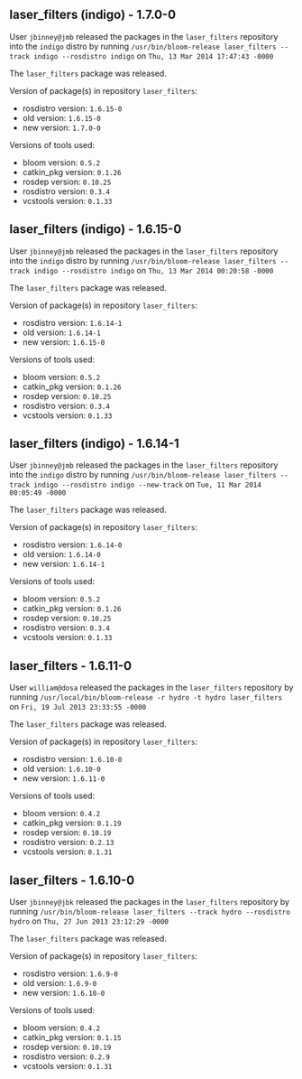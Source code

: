 ## laser_filters (indigo) - 1.7.0-0

User `jbinney@jmb` released the packages in the `laser_filters` repository into the `indigo` distro by running `/usr/bin/bloom-release laser_filters --track indigo --rosdistro indigo` on `Thu, 13 Mar 2014 17:47:43 -0000`

The `laser_filters` package was released.

Version of package(s) in repository `laser_filters`:
- rosdistro version: `1.6.15-0`
- old version: `1.6.15-0`
- new version: `1.7.0-0`

Versions of tools used:
- bloom version: `0.5.2`
- catkin_pkg version: `0.1.26`
- rosdep version: `0.10.25`
- rosdistro version: `0.3.4`
- vcstools version: `0.1.33`


## laser_filters (indigo) - 1.6.15-0

User `jbinney@jmb` released the packages in the `laser_filters` repository into the `indigo` distro by running `/usr/bin/bloom-release laser_filters --track indigo --rosdistro indigo` on `Thu, 13 Mar 2014 00:20:58 -0000`

The `laser_filters` package was released.

Version of package(s) in repository `laser_filters`:
- rosdistro version: `1.6.14-1`
- old version: `1.6.14-1`
- new version: `1.6.15-0`

Versions of tools used:
- bloom version: `0.5.2`
- catkin_pkg version: `0.1.26`
- rosdep version: `0.10.25`
- rosdistro version: `0.3.4`
- vcstools version: `0.1.33`


## laser_filters (indigo) - 1.6.14-1

User `jbinney@jmb` released the packages in the `laser_filters` repository into the `indigo` distro by running `/usr/bin/bloom-release laser_filters --track indigo --rosdistro indigo --new-track` on `Tue, 11 Mar 2014 00:05:49 -0000`

The `laser_filters` package was released.

Version of package(s) in repository `laser_filters`:
- rosdistro version: `1.6.14-0`
- old version: `1.6.14-0`
- new version: `1.6.14-1`

Versions of tools used:
- bloom version: `0.5.2`
- catkin_pkg version: `0.1.26`
- rosdep version: `0.10.25`
- rosdistro version: `0.3.4`
- vcstools version: `0.1.33`


## laser_filters - 1.6.11-0

User `william@dosa` released the packages in the `laser_filters` repository by running `/usr/local/bin/bloom-release -r hydro -t hydro laser_filters` on `Fri, 19 Jul 2013 23:33:55 -0000`

The `laser_filters` package was released.

Version of package(s) in repository `laser_filters`:
- rosdistro version: `1.6.10-0`
- old version: `1.6.10-0`
- new version: `1.6.11-0`

Versions of tools used:
- bloom version: `0.4.2`
- catkin_pkg version: `0.1.19`
- rosdep version: `0.10.19`
- rosdistro version: `0.2.13`
- vcstools version: `0.1.31`


## laser_filters - 1.6.10-0

User `jbinney@jbk` released the packages in the `laser_filters` repository by running `/usr/bin/bloom-release laser_filters --track hydro --rosdistro hydro` on `Thu, 27 Jun 2013 23:12:29 -0000`

The `laser_filters` package was released.

Version of package(s) in repository `laser_filters`:
- rosdistro version: `1.6.9-0`
- old version: `1.6.9-0`
- new version: `1.6.10-0`

Versions of tools used:
- bloom version: `0.4.2`
- catkin_pkg version: `0.1.15`
- rosdep version: `0.10.19`
- rosdistro version: `0.2.9`
- vcstools version: `0.1.31`


